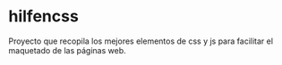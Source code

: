 # hilfencss
Proyecto que recopila los mejores elementos de css y js para facilitar el maquetado de las páginas web. 
